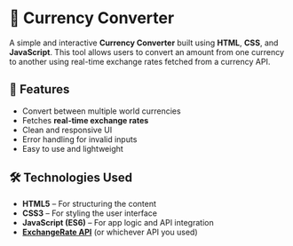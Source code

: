 # 💱 Currency Converter

A simple and interactive **Currency Converter** built using **HTML**, **CSS**, and **JavaScript**. This tool allows users to convert an amount from one currency to another using real-time exchange rates fetched from a currency API.

## 🚀 Features

- Convert between multiple world currencies
- Fetches **real-time exchange rates**
- Clean and responsive UI
- Error handling for invalid inputs
- Easy to use and lightweight


## 🛠️ Technologies Used

- **HTML5** – For structuring the content
- **CSS3** – For styling the user interface
- **JavaScript (ES6)** – For app logic and API integration
- **[ExchangeRate API](https://www.exchangerate-api.com/)** (or whichever API you used)


